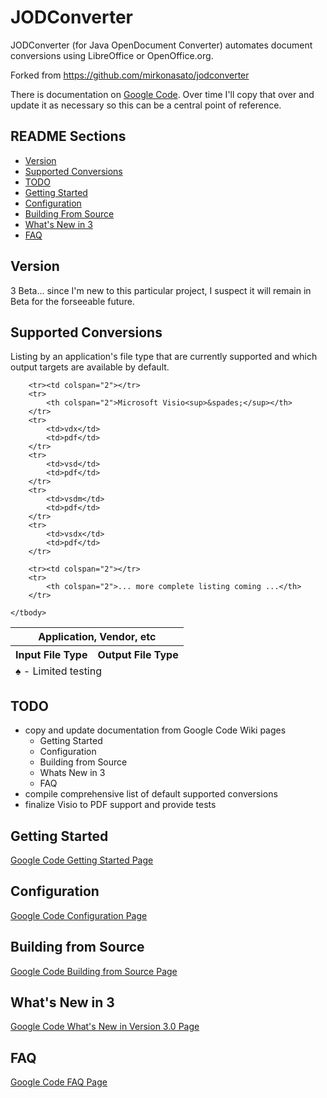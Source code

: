 # JODConverter

JODConverter (for Java OpenDocument Converter) automates document conversions
using LibreOffice or OpenOffice.org.

Forked from https://github.com/mirkonasato/jodconverter

There is documentation on [Google Code](http://code.google.com/p/jodconverter/). Over time I'll copy that over and update it as necessary so this can be a central point of reference.

## README Sections
- [Version](#version)
- [Supported Conversions](#supported-conversions)
- [TODO](#todo)
- [Getting Started](#getting-started)
- [Configuration](#configuration)
- [Building From Source](#building-from-source)
- [What's New in 3](#whats-new-in-3)
- [FAQ](#faq)

## Version
3 Beta... since I'm new to this particular project, I suspect it will remain in Beta for the forseeable future.

## Supported Conversions
Listing by an application's file type that are currently supported and which output targets are available by default.
<table>
	<thead>
		<tr>
			<th colspan="2">Application, Vendor, etc</th>
		</tr>
		<tr>
			<th>Input File Type</th>
			<th>Output File Type</th>
		</tr>
	</thead>
	<tfoot>
		<tr>
			<td colspan="2">
				<div>&spades; - Limited testing</div>
			</td>
		</tr>
	</tfoot>
	<tbody>

		<tr><td colspan="2"></tr>
		<tr>
			<th colspan="2">Microsoft Visio<sup>&spades;</sup></th>
		</tr>
		<tr>
			<td>vdx</td>
			<td>pdf</td>
		</tr>
		<tr>
			<td>vsd</td>
			<td>pdf</td>
		</tr>
		<tr>
			<td>vsdm</td>
			<td>pdf</td>
		</tr>
		<tr>
			<td>vsdx</td>
			<td>pdf</td>
		</tr>

		<tr><td colspan="2"></tr>
		<tr>
			<th colspan="2">... more complete listing coming ...</th>
		</tr>

	</tbody>
</table>

## TODO
- copy and update documentation from Google Code Wiki pages
  - Getting Started
  - Configuration
  - Building from Source
  - Whats New in 3
  - FAQ
- compile comprehensive list of default supported conversions
- finalize Visio to PDF support and provide tests

## Getting Started
[Google Code Getting Started Page](http://code.google.com/p/jodconverter/wiki/GettingStarted)

## Configuration
[Google Code Configuration Page](http://code.google.com/p/jodconverter/wiki/Configuration)

## Building from Source
[Google Code Building from Source Page](http://code.google.com/p/jodconverter/wiki/BuildingFromSource)

## What's New in 3
[Google Code What's New in Version 3.0 Page](http://code.google.com/p/jodconverter/wiki/WhatsNewInVersion3)

## FAQ
[Google Code FAQ Page](http://code.google.com/p/jodconverter/wiki/FAQ)
